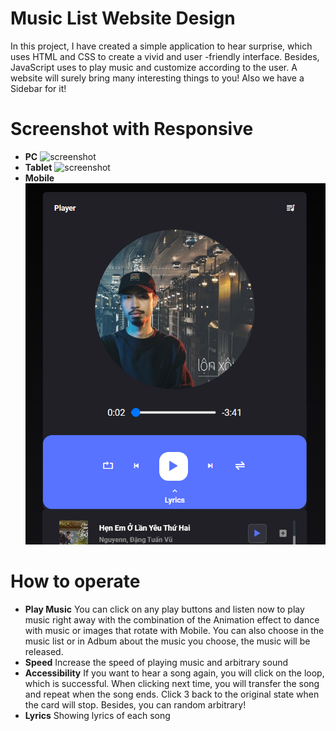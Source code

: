 # Music List Website Design

In this project, I have created a simple application to hear surprise, which uses HTML and CSS to create a vivid and user -friendly interface. Besides, JavaScript uses to play music and customize according to the user. A website will surely bring many interesting things to you! Also we have a Sidebar for it! 

# Screenshot with Responsive
* **PC**
![screenshot](assets/ScreenShot_PC.png)
* **Tablet**
![screenshot](assets/Screenshot_Tablet.png)
* **Mobile**
![screenshot](assets/Screenshot_Mobile.png)

# How to operate
* **Play Music**
You can click on any play buttons and listen now to play music right away with the combination of the Animation effect to dance with music or images that rotate with Mobile.
You can also choose in the music list or in Adbum about the music you choose, the music will be released.
* **Speed**
Increase the speed of playing music and arbitrary sound
* **Accessibility**
If you want to hear a song again, you will click on the loop, which is successful. When clicking next time, you will transfer the song and repeat when the song ends. Click 3 back to the original state when the card will stop. Besides, you can random arbitrary!
* **Lyrics**
Showing lyrics of each song

